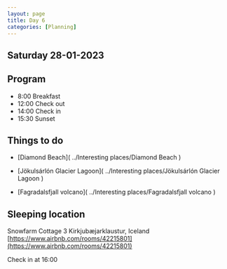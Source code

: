 ```yaml
--- 
layout: page
title: Day 6 
categories: [Planning] 
---
```

## Saturday 28-01-2023

## Program
- 8:00 Breakfast
- 12:00 Check out
- 14:00 Check in
- 15:30 Sunset

## Things to do
- [Diamond Beach]( ../Interesting places/Diamond Beach ) 

- [Jökulsárlón Glacier Lagoon]( ../Interesting places/Jökulsárlón Glacier Lagoon ) 

- [Fagradalsfjall volcano]( ../Interesting places/Fagradalsfjall volcano ) 


## Sleeping location 
Snowfarm Cottage 3
Kirkjubæjarklaustur, Iceland
[https://www.airbnb.com/rooms/42215801](https://www.airbnb.com/rooms/42215801)

Check in at 16:00
